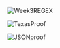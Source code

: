 ![Week3REGEX](https://user-images.githubusercontent.com/64856056/82758870-21363c80-9db7-11ea-92d7-06f8841306f5.png)


![TexasProof](https://user-images.githubusercontent.com/64856056/82758909-6c504f80-9db7-11ea-8433-5320a29fd04a.png)


![JSONproof](https://user-images.githubusercontent.com/64856056/82758949-b46f7200-9db7-11ea-9941-855322c084bc.png)
